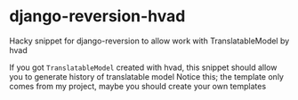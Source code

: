 # django-reversion-hvad
Hacky snippet for django-reversion to allow work with TranslatableModel by hvad

If you got `TranslatableModel` created with hvad, this snippet should allow you to generate history of translatable model
Notice this; the template only comes from my project, maybe you should create your own templates 
